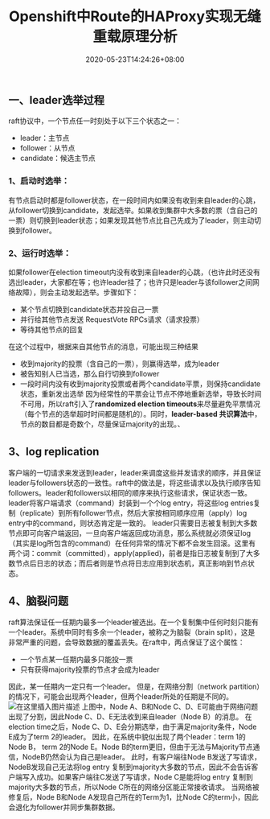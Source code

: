 ﻿---
title: "Openshift中Route的HAProxy实现无缝重载原理分析"
date: 2020-05-23T14:24:26+08:00
draft: false
tags:
    - Raft
---

## 一、leader选举过程
 raft协议中，一个节点任一时刻处于以下三个状态之一：

 - leader：主节点
 - follower：从节点
 - candidate：候选主节点
 
### 1、启动时选举：
有节点启动时都是follower状态，在一段时间内如果没有收到来自leader的心跳，从follower切换到candidate，发起选举。如果收到集群中大多数的票（含自己的一票）则切换到leader状态；如果发现其他节点比自己先成为了leader，则主动切换到follower。
### 2、运行时选举：
如果follower在election timeout内没有收到来自leader的心跳，（也许此时还没有选出leader，大家都在等；也许leader挂了；也许只是leader与该follower之间网络故障），则会主动发起选举。步骤如下：
 - 某个节点切换到candidate状态并投自己一票
 - 并行给其他节点发送 RequestVote RPCs请求（请求投票）
 - 等待其他节点的回复
 
在这个过程中，根据来自其他节点的消息，可能出现三种结果
 - 收到majority的投票（含自己的一票），则赢得选举，成为leader
 - 被告知别人已当选，那么自行切换到follower
 - 一段时间内没有收到majority投票或者两个candidate平票，则保持candidate状态，重新发出选举
因为经常性的平票会让节点不停地重新选举，导致长时间不可用，所以raft引入了**randomized election timeouts**来尽量避免平票情况（每个节点的选举超时时间都是随机的）。同时，**leader-based 共识算法**中，节点的数目都是奇数个，尽量保证majority的出现。、
## 3、log replication
客户端的一切请求来发送到leader，leader来调度这些并发请求的顺序，并且保证leader与followers状态的一致性。raft中的做法是，将这些请求以及执行顺序告知followers。leader和followers以相同的顺序来执行这些请求，保证状态一致。leader将客户端请求（command）封装到一个个log entry，将这些log entries复制（replicate）到所有follower节点，然后大家按相同顺序应用（apply）log entry中的command，则状态肯定是一致的。
leader只需要日志被复制到大多数节点即可向客户端返回，一旦向客户端返回成功消息，那么系统就必须保证log（其实是log所包含的command）在任何异常的情况下都不会发生回滚。这里有两个词：commit（committed），apply(applied)，前者是指日志被复制到了大多数节点后日志的状态；而后者则是节点将日志应用到状态机，真正影响到节点状态。
## 4、脑裂问题
raft算法保证任一任期内最多一个leader被选出。在一个复制集中任何时刻只能有一个leader。系统中同时有多余一个leader，被称之为脑裂（brain split），这是非常严重的问题，会导致数据的覆盖丢失。在raft中，两点保证了这个属性：
 - 一个节点某一任期内最多只能投一票
 - 只有获得majority投票的节点才会成为leader

因此，某一任期内一定只有一个leader。
但是，在网络分割（network partition）的情况下，可能会出现两个leader，但两个leader所处的任期是不同的。
![在这里插入图片描述](https://img-blog.csdnimg.cn/20200523164912166.png)
上图中，Node A、B和Node C、D、E可能由于网络问题出现了分割，因此Node C、D、E无法收到来自leader（Node B）的消息。
在election time之后，Node C、D、E会分期选举，由于满足majority条件，Node E成为了term 2的leader。
因此，在系统中貌似出现了两个leader：term 1的Node B， term 2的Node E。Node B的term更旧，但由于无法与Majority节点通信，NodeB仍然会认为自己是leader。
此时，有客户端往Node B发送了写请求，NodeB发现自己无法将log entry 复制到majority大多数的节点，因此不会告诉客户端写入成功。如果客户端往C发送了写请求，Node C是能将log entry 复制到majority大多数的节点，所以Node C所在的网络分区能正常接收请求。
当网络被修复后，Node B和Node A发现自己所在的Term为1，比Node C的term小，因此会退化为follower并同步集群数据。